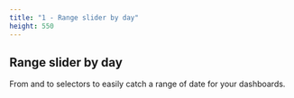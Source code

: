 ```yaml
---
title: "1 - Range slider by day"
height: 550
---
```


## Range slider by day

From and to selectors to easily catch a range of date for your dashboards.
